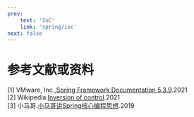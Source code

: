 ```yaml
---
prev: 
    text: 'IoC'
    link: 'spring/ioc'
next: false
---
```


# 参考文献或资料

[1] VMware, Inc.,[Spring Framework Documentation 5.3.9](https://docs.spring.io/spring-framework/docs/5.3.9/reference/html/).2021  
[2] Wikipedia.[Inversion of control](https://en.wikipedia.org/wiki/Inversion_of_control).2021  
[3] 小马哥.[小马哥讲Spring核心编程思想](https://time.geekbang.org/course/intro/100042601).2019